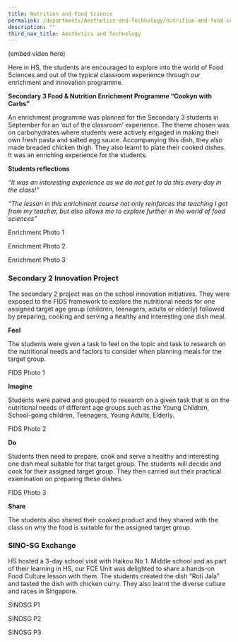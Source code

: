 ```yaml
---
title: Nutrition and Food Science
permalink: /departments/Aesthetics-and-Technology/nutrition-and-food-science/
description: ""
third_nav_title: Aesthetics and Technology
---
```

(embed video here)

Here in HS, the students are encouraged to explore into the world of Food Sciences and out of the typical classroom experience through our enrichment and innovation programme.

**Secondary 3 Food & Nutrition Enrichment Programme “Cookyn with Carbs”**
  
An enrichment programme was planned for the Secondary 3 students in September for an ‘out of the classroom’ experience. The theme chosen was on carbohydrates where students were actively engaged in making their own fresh pasta and salted egg sauce. Accompanying this dish, they also made breaded chicken thigh. They also learnt to plate their cooked dishes. It was an enriching experience for the students.

  

**Students reflections**

_“It was an interesting experience as we do not get to do this every day in the class!”_

_“The lesson in this enrichment course not only reinforces the teaching I got from my teacher, but also allows me to explore further in the world of food sciences”_

  

Enrichment Photo 1


Enrichment Photo 2

Enrichment Photo 3


### Secondary 2 Innovation Project

The secondary 2 project was on the school innovation initiatives. They were exposed to the FIDS framework to explore the nutritional needs for one assigned target age group (children, teenagers, adults or elderly) followed by preparing, cooking and serving a healthy and interesting one dish meal.

  

**Feel**

The students were given a task to feel on the topic and task to research on the nutritional needs and factors to consider when planning meals for the target group.

FIDS Photo 1



**Imagine**

Students were paired and grouped to research on a given task that is on the nutritional needs of different age groups such as the Young Children, School-going children, Teenagers, Young Adults, Elderly.

FIDS Photo 2


**Do** 

Students then need to prepare, cook and serve a healthy and interesting one dish meal suitable for that target group. The students will decide and cook for their assigned target group. They then carried out their practical examination on preparing these dishes.

FIDS Photo 3


**Share**

  

The students also shared their cooked product and they shared with the class on why the food is suitable for the assigned target group.

  

  

### SINO-SG Exchange

  

HS hosted a 3-day school visit with Haikou No 1. Middle school and as part of their learning in HS, our FCE Unit was delighted to share a hands-on Food Culture lesson with them. The students created the dish “Roti Jala” and tasted the dish with chicken curry. They also learnt the diverse culture and races in Singapore.

SINOSG P1


SINOSG P2


SINOSG P3

